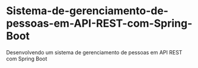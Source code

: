 # Sistema-de-gerenciamento-de-pessoas-em-API-REST-com-Spring-Boot
Desenvolvendo um sistema de gerenciamento de pessoas em API REST com Spring Boot
